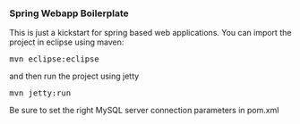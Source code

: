 ### Spring Webapp Boilerplate

This is just a kickstart for spring based web applications. You can import the project in eclipse using maven:
<pre>mvn eclipse:eclipse</pre>
and then run the project using jetty
<pre>mvn jetty:run</pre>

Be sure to set the right MySQL server connection parameters in pom.xml